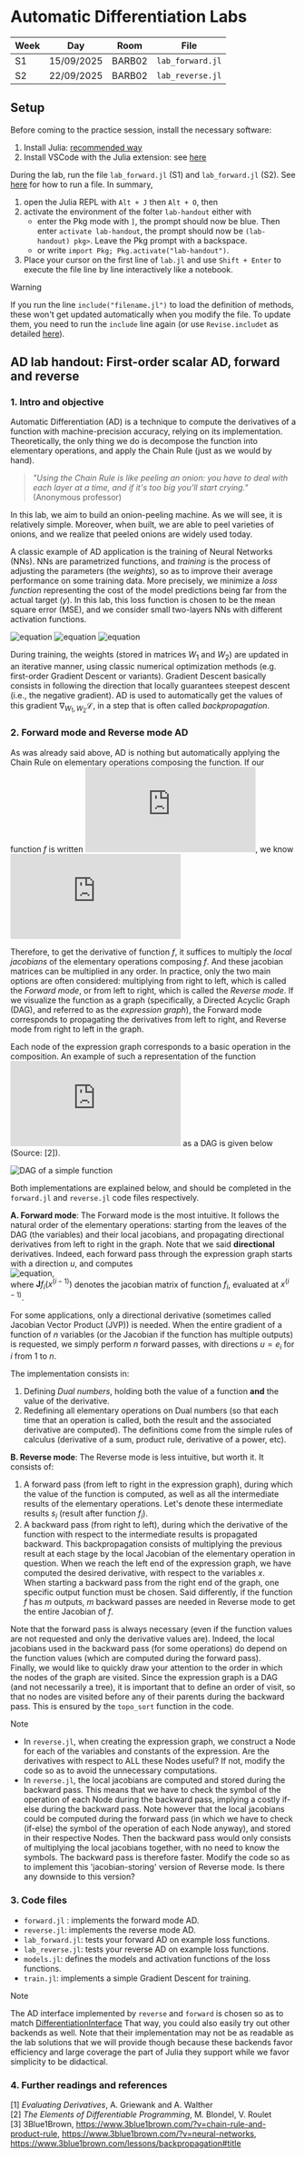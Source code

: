 # Automatic Differentiation Labs

| Week  | Day        | Room   | File             |
|-------|------------|--------|------------------|
| S1    | 15/09/2025 | BARB02 | `lab_forward.jl` |
| S2    | 22/09/2025 | BARB02 | `lab_reverse.jl` |

## Setup

Before coming to the practice session, install the necessary software:

1. Install Julia: [recommended way](https://modernjuliaworkflows.org/writing/#installation)
2. Install VSCode with the Julia extension: see [here](https://modernjuliaworkflows.org/writing/#editor)

During the lab, run the file `lab_forward.jl` (S1) and `lab_forward.jl` (S2).
See [here](https://modernjuliaworkflows.org/writing/#running_code) for how to run a file.
In summary,
1. open the Julia REPL with `Alt + J` then `Alt + O`, then
2. activate the environment of the folter `lab-handout` either with
    * enter the Pkg mode with `]`, the prompt should now be blue. Then enter `activate lab-handout`, the prompt should now be `(lab-handout) pkg>`. Leave the Pkg prompt with a backspace.
    * or write `import Pkg; Pkg.activate("lab-handout")`.
3. Place your cursor on the first line of `lab.jl` and use `Shift + Enter` to execute the file line by line interactively like a notebook.

> [!WARNING]
> If you run the line `include("filename.jl")` to load the definition
> of methods, these won't get updated automatically when
> you modify the file. To update them, you need to run the
> `include` line again (or use `Revise.includet` as detailed [here](https://modernjuliaworkflows.org/writing/#running_code)).

## AD lab handout: First-order scalar AD, forward and reverse

### 1. Intro and objective 

Automatic Differentiation (AD) is a technique to compute the derivatives of a function with machine-precision accuracy, relying on its implementation. Theoretically, the only thing we do is decompose the function into elementary operations, and apply the Chain Rule (just as we would by hand).   
> *"Using the Chain Rule is like peeling an onion: you have to deal with each layer at a time, and if it's too big you'll start crying."* (Anonymous professor)

In this lab, we aim to build an onion-peeling machine. As we will see, it is relatively simple. Moreover, when built, we are able to peel varieties of onions, and we realize that peeled onions are widely used today.    

A classic example of AD application is the training of Neural Networks (NNs). NNs are parametrized functions, and *training* is the process of adjusting the parameters (the *weights*), so as to improve their average performance on some training data. More precisely, we minimize a *loss function* representing the cost of the model predictions being far from the actual target ($y$). In this lab, this loss function is chosen to be the mean square error (MSE), and we consider small two-layers NNs with different activation functions. 

![equation](https://latex.codecogs.com/svg.latex?\mathcal{L}_1(W_1,%20W_2)%20=%20\frac{1}{m}%5C%7CXW_1W_2-y%5C%7C^2)    
![equation](https://latex.codecogs.com/svg.latex?\mathcal{L}_2(W_1,%20W_2)%20=%20\frac{1}{m}%5C%7C%5Csigma(XW_1)W_2-y%5C%7C^2%20%5Cquad%5Ctext{where}%5Cquad[%5Csigma(M)]_%7Bij%7D%20:=%20%5Ctanh(M_%7Bij%7D))    
![equation](https://latex.codecogs.com/svg.latex?\mathcal{L}_3(W_1,%20W_2)%20=%20\frac{1}{m}%5C%7C%5Csigma(XW_1)W_2-y%5C%7C^2%20%5Cquad%5Ctext{where}%5Cquad[%5Csigma(M)]_%7Bij%7D%20:=%20%5Coperatorname%7BReLU%7D(M_%7Bij%7D))    

During training, the weights (stored in matrices $W_1$ and $W_2$) are updated in an iterative manner, using classic numerical optimization methods (e.g. first-order Gradient Descent or variants). Gradient Descent basically consists in following the direction that locally guarantees steepest descent (i.e., the negative gradient). AD is used to automatically get the values of this gradient $\nabla_{W_1, W_2} \mathcal{L}$, in a step that is often called *backpropagation*.

### 2. Forward mode and Reverse mode AD

As was already said above, AD is nothing but automatically applying the Chain Rule on elementary operations composing the function. If our function $f$ is written 
![equation](https://latex.codecogs.com/svg.latex?f(x)%20=%20(f_K%20%5Ccirc%20f_%7BK-1%7D%20%5Ccirc%20%5Ccdots%20%5Ccirc%20f_2%20%5Ccirc%20f_1)(x)),
we know   
![chain-rule](https://latex.codecogs.com/svg.latex?%5Cfrac%7B%5Cpartial%20f%7D%7B%5Cpartial%20x%7D%20=%20%5Cfrac%7B%5Cpartial%20f_K%7D%7B%5Cpartial%20f_%7BK-1%7D%7D%20%5Ccdots%20%5Cfrac%7B%5Cpartial%20f_2%7D%7B%5Cpartial%20f_1%7D%20%5Cfrac%7B%5Cpartial%20f_1%7D%7B%5Cpartial%20x%7D.)

Therefore, to get the derivative of function $f$, it suffices to multiply the *local jacobians* of the elementary operations composing $f$. And these jacobian matrices can be multiplied in any order. In practice, only the two main options are often considered: multiplying from right to left, which is called the *Forward mode*, or from left to right, which is called the *Reverse mode*. If we visualize the function as a graph (specifically, a Directed Acyclic Graph (DAG), and referred to as the *expression graph*), the Forward mode corresponds to propagating the derivatives from left to right, and Reverse mode from right to left in the graph.     

Each node of the expression graph corresponds to a basic operation in the composition. An example of such a representation of the function ![equation](https://latex.codecogs.com/svg.latex?f(x_1,%20x_2)%20=%20x_2%20e%5E%7Bx_1%7D%20%5Csqrt%7Bx_1%20+%20x_2%20e%5E%7Bx_1%7D%7D)
as a DAG is given below (Source: [2]). 

![DAG of a simple function](dag.png)  

Both implementations are explained below, and should be completed in the `forward.jl` and `reverse.jl` code files respectively.

**A. Forward mode**: The Forward mode is the most intuitive. It follows the natural order of the elementary operations: starting from the leaves of the DAG (the variables) and their local jacobians, and propagating directional derivatives from left to right in the graph. Note that we said **directional** derivatives. Indeed, each forward pass through the expression graph starts with a direction $u$, and computes     
![equation](https://latex.codecogs.com/svg.latex?\displaystyle%20v^{(i)}%20=%20\textbf{J}f_{i}\left(x^{(i-1)}\right)v^{(i-1)}\quad\text{for%20}i=0,\dots,K,\quad\text{from%20}v^{(0)}=u\text{%20until%20}v^{(K)}=v),     
where $\textbf{J}f_{i} \left(x^{(i-1)}\right)$ denotes the jacobian matrix of function $f_i$, evaluated at $x^{(i-1)}$.   

For some applications, only a directional derivative (sometimes called Jacobian Vector Product (JVP)) is needed. When the entire gradient of a function of $n$ variables (or the Jacobian if the function has multiple outputs) is requested, we simply perform $n$ forward passes, with directions $u=e_i$ for $i$ from $1$ to $n$.    

The implementation consists in:  
1. Defining *Dual numbers*, holding both the value of a function **and** the value of the derivative. 
2. Redefining all elementary operations on Dual numbers (so that each time that an operation is called, both the result and the associated derivative are computed). The definitions come from the simple rules of calculus (derivative of a sum, product rule, derivative of a power, etc).

**B. Reverse mode**: The Reverse mode is less intuitive, but worth it. It consists of:
1. A forward pass (from left to right in the expression graph), during which the value of the function is computed, as well as all the intermediate results of the elementary operations. Let's denote these intermediate results $s_i$ (result after function $f_i$).
2. A backward pass (from right to left), during which the derivative of the function with respect to the intermediate results is propagated backward. This backpropagation consists of multiplying the previous result at each stage by the local Jacobian of the elementary operation in question. When we reach the left end of the expression graph, we have computed the desired derivative, with respect to the variables $x$.   
When starting a backward pass from the right end of the graph, one specific output function must be chosen. Said differently, if the function $f$ has $m$ outputs, $m$ backward passes are needed in Reverse mode to get the entire Jacobian of $f$.   


Note that the forward pass is always necessary (even if the function values are not requested and only the derivative values are). Indeed, the local jacobians used in the backward pass (for some operations) do depend on the function values (which are computed during the forward pass).   
Finally, we would like to quickly draw your attention to the order in which the nodes of the graph are visited. Since the expression graph is a DAG (and not necessarily a tree), it is important that to define an order of visit, so that no nodes are visited before any of their parents during the backward pass. This is ensured by the `topo_sort` function in the code. 

> [!NOTE]
> * In `reverse.jl`, when creating the expression graph, we construct a Node for each of the variables and constants of the expression. Are the derivatives with respect to ALL these Nodes useful? If not, modify the code so as to avoid the unnecessary computations.
> * In `reverse.jl`, the local jacobians are computed and stored during the backward pass. This means that we have to check the symbol of the operation of each Node during the backward pass, implying a costly if-else during the backward pass. Note however that the local jacobians could be computed during the forward pass (in which we have to check (if-else) the symbol of the operation of each Node anyway), and stored in their respective Nodes. Then the backward pass would only consists of multiplying the local jacobians together, with no need to know the symbols. The backward pass is therefore faster. Modify the code so as to implement this 'jacobian-storing' version of Reverse mode. Is there any downside to this version?  

### 3. Code files
* `forward.jl` : implements the forward mode AD.
* `reverse.jl`: implements the reverse mode AD.
* `lab_forward.jl`: tests your forward AD on example loss functions.
* `lab_reverse.jl`: tests your reverse AD on example loss functions.
* `models.jl`: defines the models and activation functions of the loss functions.
* `train.jl`: implements a simple Gradient Descent for training.

> [!NOTE]
> The AD interface implemented by `reverse` and `forward` is chosen so as to
> match [DifferentiationInterface](https://juliadiff.org/DifferentiationInterface.jl/DifferentiationInterface/stable/api/#DifferentiationInterface.hvp)
> That way, you could also easily try out other backends as well.
> Note that their implementation may not be as readable as the lab solutions that
> we will provide though because these backends favor efficiency and large coverage
> the part of Julia they support while we favor simplicity to be didactical.

### 4. Further readings and references
[1] *Evaluating Derivatives*, A. Griewank and A. Walther   
[2] *The Elements of Differentiable Programming*, M. Blondel, V. Roulet    
[3] 3Blue1Brown, https://www.3blue1brown.com/?v=chain-rule-and-product-rule, https://www.3blue1brown.com/?v=neural-networks, https://www.3blue1brown.com/lessons/backpropagation#title 
